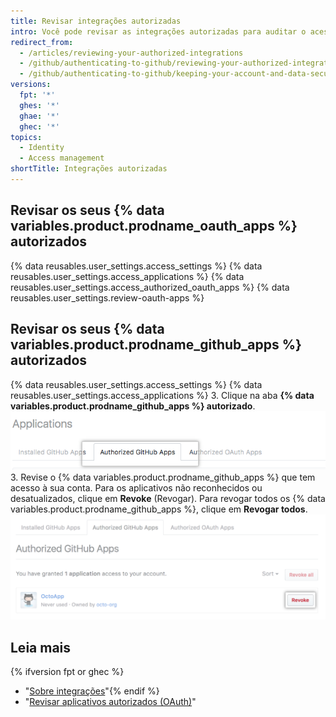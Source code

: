 ```yaml
---
title: Revisar integrações autorizadas
intro: Você pode revisar as integrações autorizadas para auditar o acesso que cada integração tem com sua conta e seus dados.
redirect_from:
  - /articles/reviewing-your-authorized-integrations
  - /github/authenticating-to-github/reviewing-your-authorized-integrations
  - /github/authenticating-to-github/keeping-your-account-and-data-secure/reviewing-your-authorized-integrations
versions:
  fpt: '*'
  ghes: '*'
  ghae: '*'
  ghec: '*'
topics:
  - Identity
  - Access management
shortTitle: Integrações autorizadas
---
```


## Revisar os seus {% data variables.product.prodname_oauth_apps %} autorizados

{% data reusables.user_settings.access_settings %}
{% data reusables.user_settings.access_applications %}
{% data reusables.user_settings.access_authorized_oauth_apps %}
{% data reusables.user_settings.review-oauth-apps %}

## Revisar os seus {% data variables.product.prodname_github_apps %} autorizados

{% data reusables.user_settings.access_settings %}
{% data reusables.user_settings.access_applications %}
3. Clique na aba **{% data variables.product.prodname_github_apps %} autorizado**. ![Aba {% data variables.product.prodname_github_apps %} autorizado](/assets/images/help/settings/settings-authorized-github-apps-tab.png)
3. Revise o {% data variables.product.prodname_github_apps %} que tem acesso à sua conta. Para os aplicativos não reconhecidos ou desatualizados, clique em **Revoke** (Revogar). Para revogar todos os {% data variables.product.prodname_github_apps %}, clique em **Revogar todos**. ![Lista de {% data variables.product.prodname_github_app %} autorizado](/assets/images/help/settings/revoke-github-app.png)

## Leia mais
{% ifversion fpt or ghec %}
- "[Sobre integrações](/articles/about-integrations)"{% endif %}
- "[Revisar aplicativos autorizados (OAuth)](/articles/reviewing-your-authorized-applications-oauth)"
